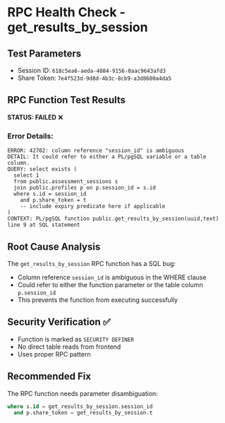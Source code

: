 # RPC Health Check - get_results_by_session

## Test Parameters
- Session ID: `618c5ea6-aeda-4084-9156-0aac9643afd3`
- Share Token: `7e4f523d-9d8d-4b3c-8cb9-a3d8600a4da5`

## RPC Function Test Results

**STATUS: FAILED** ❌

### Error Details:
```
ERROR: 42702: column reference "session_id" is ambiguous
DETAIL: It could refer to either a PL/pgSQL variable or a table column.
QUERY: select exists (
  select 1
  from public.assessment_sessions s
  join public.profiles p on p.session_id = s.id
  where s.id = session_id
    and p.share_token = t
    -- include expiry predicate here if applicable
)
CONTEXT: PL/pgSQL function public.get_results_by_session(uuid,text) line 9 at SQL statement
```

## Root Cause Analysis

The `get_results_by_session` RPC function has a SQL bug:
- Column reference `session_id` is ambiguous in the WHERE clause
- Could refer to either the function parameter or the table column `p.session_id`
- This prevents the function from executing successfully

## Security Verification ✅
- Function is marked as `SECURITY DEFINER` 
- No direct table reads from frontend
- Uses proper RPC pattern

## Recommended Fix
The RPC function needs parameter disambiguation:
```sql
where s.id = get_results_by_session.session_id
  and p.share_token = get_results_by_session.t
```